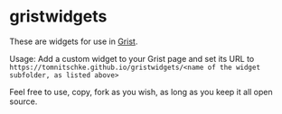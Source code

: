 # gristwidgets

These are widgets for use in [Grist](https://www.getgrist.com/).

Usage: Add a custom widget to your Grist page and set its URL to `https://tomnitschke.github.io/gristwidgets/<name of the widget subfolder, as listed above>`

Feel free to use, copy, fork as you wish, as long as you keep it all open source.
